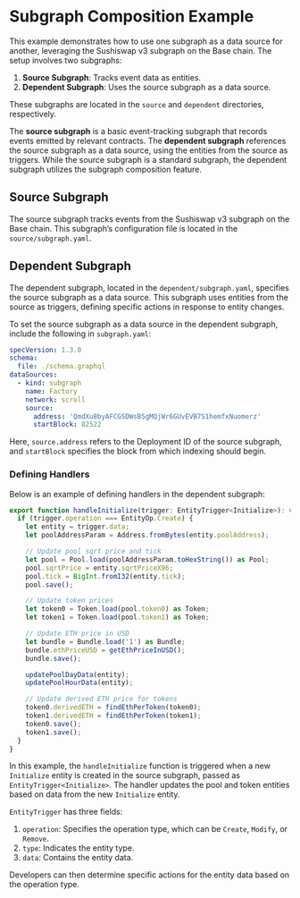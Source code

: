 # Subgraph Composition Example

This example demonstrates how to use one subgraph as a data source for another, leveraging the Sushiswap v3 subgraph on the Base chain. The setup involves two subgraphs:

1. **Source Subgraph**: Tracks event data as entities.
2. **Dependent Subgraph**: Uses the source subgraph as a data source.

These subgraphs are located in the `source` and `dependent` directories, respectively.

The **source subgraph** is a basic event-tracking subgraph that records events emitted by relevant contracts. The **dependent subgraph** references the source subgraph as a data source, using the entities from the source as triggers. While the source subgraph is a standard subgraph, the dependent subgraph utilizes the subgraph composition feature.

## Source Subgraph

The source subgraph tracks events from the Sushiswap v3 subgraph on the Base chain. This subgraph’s configuration file is located in the `source/subgraph.yaml`.

## Dependent Subgraph

The dependent subgraph, located in the `dependent/subgraph.yaml`, specifies the source subgraph as a data source. This subgraph uses entities from the source as triggers, defining specific actions in response to entity changes.

To set the source subgraph as a data source in the dependent subgraph, include the following in `subgraph.yaml`:

```yaml
specVersion: 1.3.0
schema:
  file: ./schema.graphql
dataSources:
  - kind: subgraph
    name: Factory
    network: scroll
    source:
      address: 'QmdXu8byAFCGSDWsB5gMQjWr6GUvEVB7S1hemfxNuomerz'
      startBlock: 82522
```

Here, `source.address` refers to the Deployment ID of the source subgraph, and `startBlock` specifies the block from which indexing should begin.

### Defining Handlers

Below is an example of defining handlers in the dependent subgraph:

```typescript
export function handleInitialize(trigger: EntityTrigger<Initialize>): void {
  if (trigger.operation === EntityOp.Create) {
    let entity = trigger.data;
    let poolAddressParam = Address.fromBytes(entity.poolAddress);

    // Update pool sqrt price and tick
    let pool = Pool.load(poolAddressParam.toHexString()) as Pool;
    pool.sqrtPrice = entity.sqrtPriceX96;
    pool.tick = BigInt.fromI32(entity.tick);
    pool.save();

    // Update token prices
    let token0 = Token.load(pool.token0) as Token;
    let token1 = Token.load(pool.token1) as Token;

    // Update ETH price in USD
    let bundle = Bundle.load('1') as Bundle;
    bundle.ethPriceUSD = getEthPriceInUSD();
    bundle.save();

    updatePoolDayData(entity);
    updatePoolHourData(entity);

    // Update derived ETH price for tokens
    token0.derivedETH = findEthPerToken(token0);
    token1.derivedETH = findEthPerToken(token1);
    token0.save();
    token1.save();
  }
}
```

In this example, the `handleInitialize` function is triggered when a new `Initialize` entity is created in the source subgraph, passed as `EntityTrigger<Initialize>`. The handler updates the pool and token entities based on data from the new `Initialize` entity.

`EntityTrigger` has three fields:

1. `operation`: Specifies the operation type, which can be `Create`, `Modify`, or `Remove`.
2. `type`: Indicates the entity type.
3. `data`: Contains the entity data.

Developers can then determine specific actions for the entity data based on the operation type.